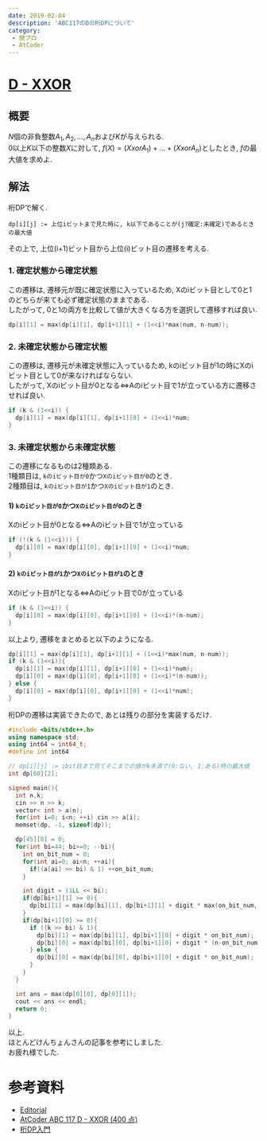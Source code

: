 ```yaml
---
date: 2019-02-04
description: 'ABC117のDの桁DPについて'
category:
 - 競プロ
 - AtCoder
---
```


# [D - XXOR](https://atcoder.jp/contests/abc117/tasks/abc117_d)
## 概要
$N$個の非負整数$A_1, A_2, ..., A_n$および$K$が与えられる.  
$0$以上$K$以下の整数$X$に対して, $f(X) = (X xor A_1) + ... + (X xor A_n)$としたとき, $f$の最大値を求めよ.

## 解法
桁DPで解く.  
```
dp[i][j] := 上位iビットまで見た時に, k以下であることが(j?確定:未確定)であるときの最大値
```

その上で, 上位(i+1)ビット目から上位(i)ビット目の遷移を考える.  
### 1. 確定状態から確定状態
この遷移は, 遷移元が既に確定状態に入っているため, Xのiビット目として0と1のどちらが来ても必ず確定状態のままである.  
したがって, 0と1の両方を比較して値が大きくなる方を選択して遷移すれば良い.  

```cpp
dp[i][1] = max(dp[i][1], dp[i+1][1] + (1<<i)*max(num, n-num));
```

### 2. 未確定状態から確定状態
この遷移は, 遷移元が未確定状態に入っているため, kのiビット目が1の時にXのiビット目として0が来なければならない.  
したがって, Xのiビット目が0となる$\Longleftrightarrow$Aのiビット目で1が立っている方に遷移させれば良い.

```cpp
if (k & (1<<i)) {
  dp[i][1] = max(dp[i][1], dp[i+1][0] + (1<<i)*num;
}
```

### 3. 未確定状態から未確定状態
この遷移になるものは2種類ある.  
1種類目は, `kのiビット目が0`かつ`Xのiビット目が0`のとき.  
2種類目は, `kのiビット目が1`かつ`Xのiビット目が1`のとき.  

#### 1) `kのiビット目が0`かつ`Xのiビット目が0`のとき
Xのiビット目が0となる$\Longleftrightarrow$Aのiビット目で1が立っている
```cpp
if (!(k & (1<<i))) {
  dp[i][0] = max(dp[i][0], dp[i+1][0] + (1<<i)*num;
}
```

#### 2) `kのiビット目が1`かつ`Xのiビット目が1`のとき
Xのiビット目が1となる$\Longleftrightarrow$Aのiビット目で0が立っている
```cpp
if (k & (1<<i)) {
  dp[i][0] = max(dp[i][0], dp[i+1][0] + (1<<i)*(n-num);
}
```

以上より, 遷移をまとめると以下のようになる.
```cpp
dp[i][1] = max(dp[i][1], dp[i+1][1] + (1<<i)*max(num, n-num));
if (k & (1<<i)){
  dp[i][1] = max(dp[i][1], dp[i+1][0] + (1<<i)*num);
  dp[i][0] = max(dp[i][0], dp[i+1][0] + (1<<i)*(n-num));
} else {
  dp[i][0] = max(dp[i][0], dp[i+1][0] + (1<<i)*num);
}
```

桁DPの遷移は実装できたので, あとは残りの部分を実装するだけ.

```cpp
#include <bits/stdc++.h>
using namespace std;
using int64 = int64_t;
#define int int64

// dp[i][j] := ibit目まで見てそこまでの値がk未満で(0:ない, 1:ある)時の最大値
int dp[60][2];

signed main(){
  int n,k;
  cin >> n >> k;
  vector< int > a(n);
  for(int i=0; i<n; ++i) cin >> a[i];
  memset(dp, -1, sizeof(dp));

  dp[45][0] = 0;
  for(int bi=44; bi>=0; --bi){
    int on_bit_num = 0;
    for(int ai=0; ai<n; ++ai){
      if((a[ai] >> bi) & 1) ++on_bit_num;
    }

    int digit = (1LL << bi);
    if(dp[bi+1][1] >= 0){
      dp[bi][1] = max(dp[bi][1], dp[bi+1][1] + digit * max(on_bit_num, n-on_bit_num));
    }     
    if(dp[bi+1][0] >= 0){
      if ((k >> bi) & 1){
        dp[bi][1] = max(dp[bi][1], dp[bi+1][0] + digit * on_bit_num);
        dp[bi][0] = max(dp[bi][0], dp[bi+1][0] + digit * (n-on_bit_num));
      } else {
        dp[bi][0] = max(dp[bi][0], dp[bi+1][0] + digit * on_bit_num);
      }     
    }
  }

  int ans = max(dp[0][0], dp[0][1]);
  cout << ans << endl;
  return 0;
}


```

以上.  
ほとんどけんちょんさんの記事を参考にしました.  
お疲れ様でした.

# 参考資料
 - [Editorial](https://img.atcoder.jp/abc117/editorial.pdf)
 - [AtCoder ABC 117 D - XXOR (400 点)](http://drken1215.hatenablog.com/entry/2019/02/03/224200)
 - [桁DP入門](https://pekempey.hatenablog.com/entry/2015/12/09/000603)